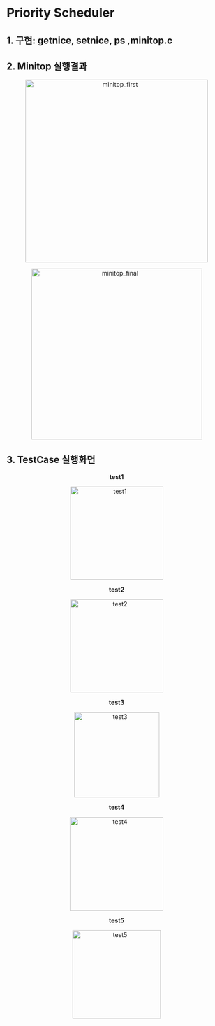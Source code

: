 # Priority Scheduler
## 1. 구현: getnice, setnice, ps ,minitop.c 
## 2. Minitop 실행결과
<p align="center"><img width="418" alt="minitop_first" src="https://github.com/dbdbais/dbdbais/assets/99540674/635d89e0-58a3-471b-a801-7ed40766a720"><p>
<p align="center"><img width="391" alt="minitop_final" src="https://github.com/dbdbais/Team-Project/assets/99540674/e3286eca-8f05-4459-a8f8-9f08a41e5969"><p>

## 3. TestCase 실행화면

**<p align="center">test1<p>**

<p align="center"><img width="213" alt="test1" src="https://github.com/dbdbais/dbdbais/assets/99540674/961b6783-5829-4604-a2d6-d16f2b3a955f"><p>

**<p align="center">test2<p>**

<p align="center"><img width="213" alt="test2" src="https://github.com/dbdbais/dbdbais/assets/99540674/b4502d74-dc03-499a-869c-aee030cc1277"><p>


**<p align="center">test3<p>**

<p align="center"><img width="195" alt="test3" src="https://github.com/dbdbais/dbdbais/assets/99540674/499448d9-cf84-4d1e-9275-f90678200db8"><p>


**<p align="center">test4<p>**

<p align="center"><img width="214" alt="test4" src="https://github.com/dbdbais/dbdbais/assets/99540674/49deefbb-dbde-49ac-aebc-d9e6f6a5d97f"><p>


**<p align="center">test5<p>**

<p align="center"><img width="202" alt="test5" src="https://github.com/dbdbais/dbdbais/assets/99540674/022f3f14-16e2-4df0-89d7-9adb074361e1"><p>



